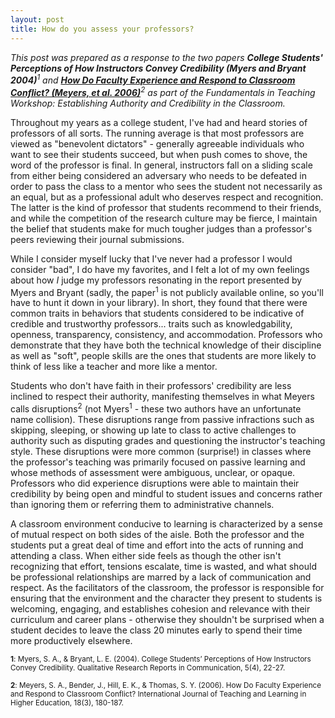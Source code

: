 ```yaml
---
layout: post
title: How do you assess your professors?
---
```


*This post was prepared as a response to the two papers <strong>College Students' Perceptions of How Instructors Convey Credibility (Myers and Bryant 2004)</strong><sup>1</sup> and <strong><a href="http://www.isetl.org/ijtlhe/articleView.cfm?id=115">How Do Faculty Experience and Respond to Classroom Conflict? (Meyers, et al. 2006)</a></strong><sup>2</sup> as part of the Fundamentals in Teaching Workshop: Establishing Authority and Credibility in the Classroom.*

Throughout my years as a college student, I've had and heard stories of professors of all sorts. The running average is that most professors are viewed as "benevolent dictators" - generally agreeable individuals who want to see their students succeed, but when push comes to shove, the word of the professor is final. In general, instructors fall on a sliding scale from either being considered an adversary who needs to be defeated in order to pass the class to a mentor who sees the student not necessarily as an equal, but as a professional adult who deserves respect and recognition. The latter is the kind of professor that students recommend to their friends, and while the competition of the research culture may be fierce, I maintain the belief that students make for much tougher judges than a professor's peers reviewing their journal submissions.

While I consider myself lucky that I've never had a professor I would consider "bad", I do have my favorites, and I felt a lot of my own feelings about how <em>I</em> judge my professors resonating in the report presented by Myers and Bryant (sadly, the paper<sup>1</sup> is not publicly available online, so you'll have to hunt it down in your library). In short, they found that there were common traits in behaviors that students considered to be indicative of credible and trustworthy professors... traits such as knowledgability, openness, transparency, consistency, and accommodation. Professors who demonstrate that they have both the technical knowledge of their discipline as well as "soft", people skills are the ones that students are more likely to think of less like a teacher and more like a mentor.

Students who don't have faith in their professors' credibility are less inclined to respect their authority, manifesting themselves in what Meyers calls disruptions<sup>2</sup> (not Myers<sup>1</sup> - these two authors have an unfortunate name collision). These disruptions range from passive infractions such as skipping, sleeping, or showing up late to class to active challenges to authority such as disputing grades and questioning the instructor's teaching style. These disruptions were more common (surprise!) in classes where the professor's teaching was primarily focused on passive learning and whose methods of assessment were ambiguous, unclear, or opaque. Professors who did experience disruptions were able to maintain their credibility by being open and mindful to student issues and concerns rather than ignoring them or referring them to administrative channels.

A classroom environment conducive to learning is characterized by a sense of mutual respect on both sides of the aisle. Both the professor and the students put a great deal of time and effort into the acts of running and attending a class. When either side feels as though the other isn't recognizing that effort, tensions escalate, time is wasted, and what should be professional relationships are marred by a lack of communication and respect. As the facilitators of the classroom, the professor is responsible for ensuring that the environment and the character they present to students is welcoming, engaging, and establishes cohesion and relevance with their curriculum and career plans - otherwise they shouldn't be surprised when a student decides to leave the class 20 minutes early to spend their time more productively elsewhere.

 <sub><strong>1</strong>: ﻿﻿Myers, S. A., &amp; Bryant, L. E. (2004). College Students’ Perceptions of How Instructors Convey Credibility. Qualitative Research Reports in Communication, 5(4), 22-27.</sub> 

 <sub><strong>2</strong>: ﻿Meyers, S. A., Bender, J., Hill, E. K., &amp; Thomas, S. Y. (2006). How Do Faculty Experience and Respond to Classroom Conflict? International Journal of Teaching and Learning in Higher Education, 18(3), 180-187.</sub> 

